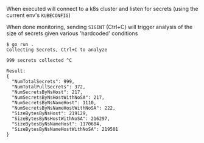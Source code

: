 When executed will connect to a k8s cluster and listen for secrets (using the current env's `KUBECONFIG`)

When done monitoring, sending `SIGINT` (Ctrl+C) will trigger analysis of the size of secrets given various 'hardcoded' conditions

```
$ go run .
Collecting Secrets, Ctrl+C to analyze

999 secrets collected ^C

Result:
{
  "NumTotalSecrets": 999,
  "NumTotalPullSecrets": 372,
  "NumSecretsByNsHost": 217,
  "NumSecretsByNsHostWithNoSA": 217,
  "NumSecretsByNsNameHost": 1110,
  "NumSecretsByNsNameHostWithNoSA": 222,
  "SizeBytesByNsHost": 219129,
  "SizeBytesByNsHostWithNoSA": 216297,
  "SizeBytesByNsNameHost": 1170684,
  "SizeBytesByNsNameHostWithNoSA": 219501
}
```